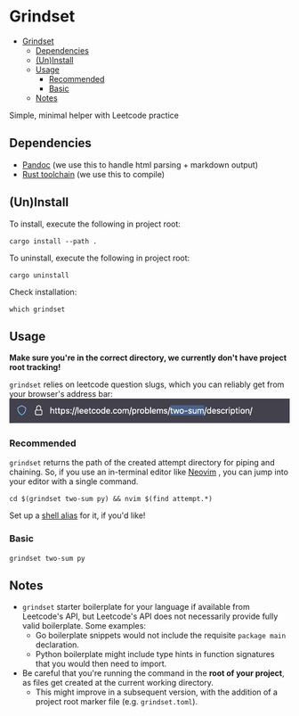 # Grindset

<!--toc:start-->

- [Grindset](#grindset)
  - [Dependencies](#dependencies)
  - [(Un)Install](#uninstall)
  - [Usage](#usage)
    - [Recommended](#recommended)
    - [Basic](#basic)
  - [Notes](#notes)
  <!--toc:end-->

Simple, minimal helper with Leetcode practice

## Dependencies

- [Pandoc](https://pandoc.org/installing.html) (we use this to handle html parsing + markdown output)
- [Rust toolchain](https://rustup.rs/) (we use this to compile)

## (Un)Install

To install, execute the following in project root:

```terminal
cargo install --path .
```

To uninstall, execute the following in project root:

```terminal
cargo uninstall
```

Check installation:

```terminal
which grindset
```

## Usage

**Make sure you're in the correct directory, we currently don't have project root tracking!**

`grindset` relies on leetcode question slugs, which you can reliably get from your browser's address bar:
![Where to find question slug from Leetcode url](./assets/question_slug.png)

### Recommended

`grindset` returns the path of the created attempt directory for piping and chaining.
So, if you use an in-terminal editor like [Neovim](https://neovim.io/) , you can jump into your editor with a single command.

```terminal
cd $(grindset two-sum py) && nvim $(find attempt.*)
```

Set up a [shell alias](https://www.ibm.com/docs/en/aix/7.3?topic=commands-creating-command-alias-alias-shell-command) for it, if you'd like!

### Basic

```terminal
grindset two-sum py
```

## Notes

- `grindset` starter boilerplate for your language if available from Leetcode's API, but Leetcode's API does not necessarily provide fully valid boilerplate. Some examples:
  - Go boilerplate snippets would not include the requisite `package main` declaration.
  - Python boilerplate might include type hints in function signatures that you would then need to import.
- Be careful that you're running the command in the **root of your project**, as files get created at the current working directory.
  - This might improve in a subsequent version, with the addition of a project root marker file (e.g. `grindset.toml`).
